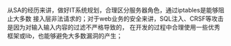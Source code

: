 

从SA的经历来讲，做好IT系统规划，合理区分服务器角色，通过iptables是能够阻止大多数
接入层非法请求的；对于web业务的安全来讲，SQL注入、CRSF等攻击是因为对输入输入内容的过滤不严格导致的，
在开发的过程中合理使用一些优秀框架或lib，也能够避免大多数漏洞的产生；
